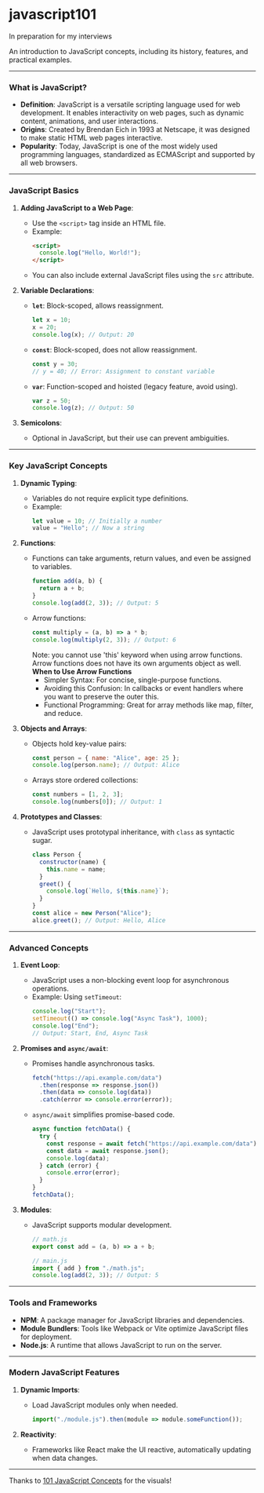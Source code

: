 # javascript101
In preparation for my interviews

An introduction to JavaScript concepts, including its history, features, and practical examples.

---

### **What is JavaScript?**
- **Definition**: JavaScript is a versatile scripting language used for web development. It enables interactivity on web pages, such as dynamic content, animations, and user interactions.
- **Origins**: Created by Brendan Eich in 1993 at Netscape, it was designed to make static HTML web pages interactive.
- **Popularity**: Today, JavaScript is one of the most widely used programming languages, standardized as ECMAScript and supported by all web browsers.

---

### **JavaScript Basics**
1. **Adding JavaScript to a Web Page**:
   - Use the `<script>` tag inside an HTML file.
   - Example:
     ```html
     <script>
       console.log("Hello, World!");
     </script>
     ```
   - You can also include external JavaScript files using the `src` attribute.

2. **Variable Declarations**:
   - **`let`**: Block-scoped, allows reassignment.
     ```javascript
     let x = 10;
     x = 20;
     console.log(x); // Output: 20
     ```
   - **`const`**: Block-scoped, does not allow reassignment.
     ```javascript
     const y = 30;
     // y = 40; // Error: Assignment to constant variable
     ```
   - **`var`**: Function-scoped and hoisted (legacy feature, avoid using).
     ```javascript
     var z = 50;
     console.log(z); // Output: 50
     ```

3. **Semicolons**:
   - Optional in JavaScript, but their use can prevent ambiguities.

---

### **Key JavaScript Concepts**
1. **Dynamic Typing**:
   - Variables do not require explicit type definitions.
   - Example:
     ```javascript
     let value = 10; // Initially a number
     value = "Hello"; // Now a string
     ```

2. **Functions**:
   - Functions can take arguments, return values, and even be assigned to variables.
     ```javascript
     function add(a, b) {
       return a + b;
     }
     console.log(add(2, 3)); // Output: 5
     ```
   - Arrow functions:
     ```javascript
     const multiply = (a, b) => a * b;
     console.log(multiply(2, 3)); // Output: 6
     ```
     Note: you cannot use 'this' keyword when using arrow functions. Arrow functions does not have its own arguments object as well.
     **When to Use Arrow Functions**
     - Simpler Syntax: For concise, single-purpose functions.
     - Avoiding this Confusion: In callbacks or event handlers where you want to preserve the outer this.
     - Functional Programming: Great for array methods like map, filter, and reduce.

3. **Objects and Arrays**:
   - Objects hold key-value pairs:
     ```javascript
     const person = { name: "Alice", age: 25 };
     console.log(person.name); // Output: Alice
     ```
   - Arrays store ordered collections:
     ```javascript
     const numbers = [1, 2, 3];
     console.log(numbers[0]); // Output: 1
     ```

4. **Prototypes and Classes**:
   - JavaScript uses prototypal inheritance, with `class` as syntactic sugar.
     ```javascript
     class Person {
       constructor(name) {
         this.name = name;
       }
       greet() {
         console.log(`Hello, ${this.name}`);
       }
     }
     const alice = new Person("Alice");
     alice.greet(); // Output: Hello, Alice
     ```

---

### **Advanced Concepts**
1. **Event Loop**:
   - JavaScript uses a non-blocking event loop for asynchronous operations.
   - Example: Using `setTimeout`:
     ```javascript
     console.log("Start");
     setTimeout(() => console.log("Async Task"), 1000);
     console.log("End");
     // Output: Start, End, Async Task
     ```

2. **Promises and `async/await`**:
   - Promises handle asynchronous tasks.
     ```javascript
     fetch("https://api.example.com/data")
       .then(response => response.json())
       .then(data => console.log(data))
       .catch(error => console.error(error));
     ```
   - `async/await` simplifies promise-based code.
     ```javascript
     async function fetchData() {
       try {
         const response = await fetch("https://api.example.com/data");
         const data = await response.json();
         console.log(data);
       } catch (error) {
         console.error(error);
       }
     }
     fetchData();
     ```

3. **Modules**:
   - JavaScript supports modular development.
     ```javascript
     // math.js
     export const add = (a, b) => a + b;

     // main.js
     import { add } from "./math.js";
     console.log(add(2, 3)); // Output: 5
     ```

---

### **Tools and Frameworks**
- **NPM**: A package manager for JavaScript libraries and dependencies.
- **Module Bundlers**: Tools like Webpack or Vite optimize JavaScript files for deployment.
- **Node.js**: A runtime that allows JavaScript to run on the server.

---

### **Modern JavaScript Features**
1. **Dynamic Imports**:
   - Load JavaScript modules only when needed.
     ```javascript
     import("./module.js").then(module => module.someFunction());
     ```

2. **Reactivity**:
   - Frameworks like React make the UI reactive, automatically updating when data changes.

---

Thanks to [101 JavaScript Concepts](https://www.youtube.com/watch?v=lkIFF4maKMU) for the visuals!

